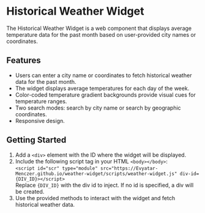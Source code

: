 # Historical Weather Widget

The Historical Weather Widget is a web component that displays average temperature data for the past month based on user-provided city names or coordinates.

## Features

- Users can enter a city name or coordinates to fetch historical weather data for the past month.
- The widget displays average temperatures for each day of the week.
- Color-coded temperature gradient backgrounds provide visual cues for temperature ranges.
- Two search modes: search by city name or search by geographic coordinates.
- Responsive design.

## Getting Started

1. Add a `<div>` element with the ID where the widget will be displayed.
2. Include the following script tag in your HTML ```<body></body>```:  
   ```<script id="scr" type="module" src="https://Evyatar-Menczer.github.io/weather-widget/scripts/weather-widget.js" div-id={DIV_ID}></script>```  
  Replace ```{DIV_ID}``` with the div id to inject. If no id is specified, a div will be created.  
3. Use the provided methods to interact with the widget and fetch historical weather data.






